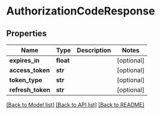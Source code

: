 # AuthorizationCodeResponse

## Properties
Name | Type | Description | Notes
------------ | ------------- | ------------- | -------------
**expires_in** | **float** |  | [optional] 
**access_token** | **str** |  | [optional] 
**token_type** | **str** |  | [optional] 
**refresh_token** | **str** |  | [optional] 

[[Back to Model list]](../README.md#documentation-for-models) [[Back to API list]](../README.md#documentation-for-api-endpoints) [[Back to README]](../README.md)

